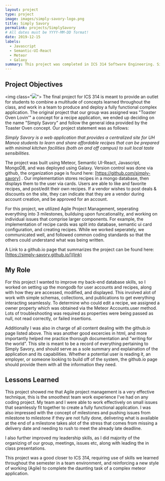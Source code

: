 ```yaml
---
layout: project
type: project
image: images/simply-savory-logo.png
title: Simply Savory
permalink: projects/SimplySavory
# All dates must be YYYY-MM-DD format!
date: 2019-12-15
labels:
  - Javascript
  - Semantic-UI-React
  - Meteor
  - Galaxy
summary: This project was completed in ICS 314 Software Engineering. Simply Savory is a web application that provides a centralized site for UH Manoa students to learn and share affordable recipes that can be prepared with minimal kitchen facilities (both on and off campus) to suit local taste sensibilities.
---
```


## Project Objectives
<img class="<img class="ui medium right floated rounded image" src="https://cdn.ttgtmedia.com/rms/onlineImages/software_quality-agile_software_dev_cycle.jpg">">
The final project for ICS 314 is meant to provide an outlet for students to combine a multitude of concepts learned throughout the class, and work in a team to produce and deploy a fully functional complex application. The original project that our group was assigned was "Toaster Oven Lovin'" a concept for a recipe application, we ended up deciding on the name "Simply Savory" and follow the general idea provided by the Toaster Oven concept. Our project statement was as follows:

*Simply Savory is a web application that provides a centralized site for UH Manoa students to learn and share affordable recipes that can be prepared with minimal kitchen facilities (both on and off campus) to suit local taste sensibilities.*

The project was built using Meteor, Semantic UI-React, Javascript, MongoDB, and was deployed using Galaxy. Version control was done via github, the organization page is found here: [https://github.com/simply-savory] . Our implementation stores recipes in a mongo database, then displays them to the user via cards. Users are able to like and favorite recipes, and post/edit their own recipes. If a vendor wishes to post deals & discounts on the site, they can indicate that they are a vendor during account creation, and be approved for an account.

For this project, we utilized Agile Project Management, seperating everything into 3 milestones, builduing upon funcationality, and working on individual issues that comprise larger components. For example, the implementation of recipe cards was split into database, semantic ui card configuration, and creating recipes. While we worked seperately, we communicated well, and followed common coding standards so that the others could understand what was being written.

A Link to a github.io page that summarizes the project can be found here: [https://simply-savory.github.io/](link)

## My Role
For this project I wanted to improve my back-end database skills, so I worked on setting up the mongodb for user accounts and recipes, along with how they are accessed, modified, and displayed. This involved alot of work with simple schemas, collections, and publications to get everything interacting seamlessly. To determine who could edit a recipe, we assigned a owner property which was obtained via the Meteor Accounts.user method. Lots of troubleshooting was required as properties were being passed as null, not read correctly, or failed insertions.

Additionally I was also in charge of all content dealing with the github.io page listed above. This was another good excercies in html, and more importantly helped me practice thorough documentation and "writing for the world". This site is meant to be a record of everything pertaining to Simply Savory, and should serve as a sole summary and explaination of the application and its capabilities. Whether a potential user is reading it, an employer, or someone looking to build off of the system, the github.io page should provide them with all the information they need.

## Lessons Learned
This project showed me that Agile project management is a very effective technique, this is the smoothest team work experience I've had on any coding project. My team and I were able to work effectively on small issues that seamlessly fit together to create a fully functional application. I was also impressed with the concept of milestones and pushing issues from milestone to milestone if they are not fully done, delivering what is available at the end of a milestone takes alot of the stress that comes from missing a delivery date and needing to rush to meet the already late deadline.

I also further improved my leadership skills, as I did majority of the organizing of our group, meetings, issues etc, along with leading the in class presentations. 

This project was a good closer to ICS 314, requiring use of skills we learned throughout the semester in a team environment, and reinforcing a new style of working (Agile) to complete the daunting task of a complex meteor application.
